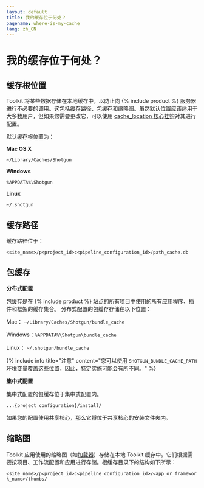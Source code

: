 ```yaml
---
layout: default
title: 我的缓存位于何处？
pagename: where-is-my-cache
lang: zh_CN
---
```


# 我的缓存位于何处？

## 缓存根位置

Toolkit 将某些数据存储在本地缓存中，以防止向 {% include product %} 服务器进行不必要的调用。这包括[缓存路径](./what-is-path-cache.md)、包缓存和缩略图。虽然默认位置应该适用于大多数用户，但如果您需要更改它，可以使用 [cache_location 核心挂钩](https://github.com/shotgunsoftware/tk-core/blob/master/hooks/cache_location.py)对其进行配置。

默认缓存根位置为：

**Mac OS X**

`~/Library/Caches/Shotgun`

**Windows**

`%APPDATA%\Shotgun`

**Linux**

`~/.shotgun`

## 缓存路径

缓存路径位于：

`<site_name>/p<project_id>c<pipeline_configuration_id>/path_cache.db`

## 包缓存

**分布式配置**

包缓存是在 {% include product %} 站点的所有项目中使用的所有应用程序、插件和框架的缓存集合。 分布式配置的包缓存存储在以下位置：

Mac：
`~/Library/Caches/Shotgun/bundle_cache`

Windows：`%APPDATA%\Shotgun\bundle_cache`

Linux：
`~/.shotgun/bundle_cache`

{% include info title="注意" content="您可以使用 `SHOTGUN_BUNDLE_CACHE_PATH` 环境变量覆盖这些位置，因此，特定实施可能会有所不同。" %}

**集中式配置**

集中式配置的包缓存位于集中式配置内。

`...{project configuration}/install/`

如果您的配置使用共享核心，那么它将位于共享核心的安装文件夹内。

## 缩略图

Toolkit 应用使用的缩略图（如[加载器](https://support.shotgunsoftware.com/hc/zh-cn/articles/219033078)）存储在本地 Toolkit 缓存中。它们根据需要按项目、工作流配置和应用进行存储。根缓存目录下的结构如下所示：

`<site_name>/p<project_id>c<pipeline_configuration_id>/<app_or_framework_name>/thumbs/`
